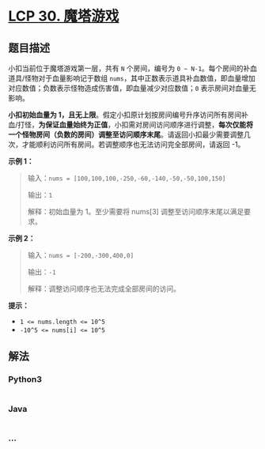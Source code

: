 # [LCP 30. 魔塔游戏](https://leetcode-cn.com/problems/p0NxJO)

## 题目描述

<!-- 这里写题目描述 -->

小扣当前位于魔塔游戏第一层，共有 `N` 个房间，编号为 `0 ~ N-1`。每个房间的补血道具/怪物对于血量影响记于数组 `nums`，其中正数表示道具补血数值，即血量增加对应数值；负数表示怪物造成伤害值，即血量减少对应数值；`0` 表示房间对血量无影响。

**小扣初始血量为 1，且无上限**。假定小扣原计划按房间编号升序访问所有房间补血/打怪，**为保证血量始终为正值**，小扣需对房间访问顺序进行调整，**每次仅能将一个怪物房间（负数的房间）调整至访问顺序末尾**。请返回小扣最少需要调整几次，才能顺利访问所有房间。若调整顺序也无法访问完全部房间，请返回 -1。

**示例 1：**

> 输入：`nums = [100,100,100,-250,-60,-140,-50,-50,100,150]`
>
> 输出：`1`
>
> 解释：初始血量为 1。至少需要将 nums[3] 调整至访问顺序末尾以满足要求。

**示例 2：**

> 输入：`nums = [-200,-300,400,0]`
>
> 输出：`-1`
>
> 解释：调整访问顺序也无法完成全部房间的访问。

**提示：**

-   `1 <= nums.length <= 10^5`
-   `-10^5 <= nums[i] <= 10^5`

## 解法

<!-- 这里可写通用的实现逻辑 -->

<!-- tabs:start -->

### **Python3**

<!-- 这里可写当前语言的特殊实现逻辑 -->

```python

```

### **Java**

<!-- 这里可写当前语言的特殊实现逻辑 -->

```java

```

### **...**

```

```

<!-- tabs:end -->
